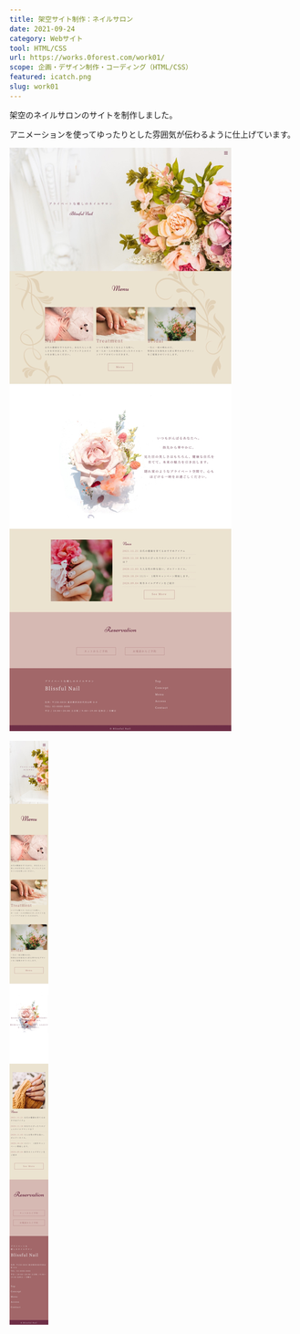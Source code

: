 ```yaml
---
title: 架空サイト制作：ネイルサロン
date: 2021-09-24
category: Webサイト
tool: HTML/CSS
url: https://works.0forest.com/work01/
scope: 企画・デザイン制作・コーディング（HTML/CSS）
featured: icatch.png
slug: work01
---
```


架空のネイルサロンのサイトを制作しました。

アニメーションを使ってゆったりとした雰囲気が伝わるように仕上げています。


![パソコン版スクリーンショット](work01.jpg)

![スマホ版スクリーンショット](./work01_sp.jpg)
